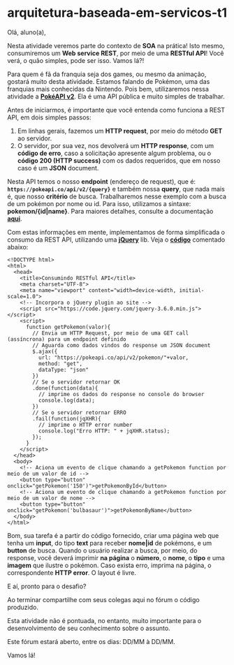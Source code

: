 # arquitetura-baseada-em-servicos-t1

Olá, aluno(a),

Nesta atividade veremos parte do contexto de **SOA** na prática! Isto mesmo, consumiremos um **Web service REST**, por meio de uma **RESTful API**! Você verá, o quão simples, pode ser isso. Vamos lá?!

Para quem é fã da franquia seja dos games, ou mesmo da animação, gostará muito desta atividade. Estamos falando de Pokémon, uma das franquias mais conhecidas da Nintendo. Pois bem, utilizaremos nessa atividade a [**PokéAPI v2**](https://pokeapi.co/). Ela é uma API pública e muito simples de trabalhar.

Antes de iniciarmos, é importante que você entenda como funciona a REST API, em dois simples passos:

1. Em linhas gerais, fazemos um **HTTP request**, por meio do método **GET** ao servidor.
2. O servidor, por sua vez, nos devolverá um **HTTP response**, com um **código de erro**, caso a solicitação apresente algum problema, ou o **código 200 (HTTP success)** com os dados requeridos, que em nosso caso é um **JSON** document.

Nesta API temos o nosso **endpoint** (endereço de request), que é: **`https://pokeapi.co/api/v2/{query}`** e também nossa **query**, que nada mais é, que nosso **critério** de busca. Trabalharemos nesse exemplo com a busca de um pokémon por nome ou id. Para isso, utilizamos a sintaxe: **pokemon/{id|name}**. Para maiores detalhes, consulte a documentação [**aqui**](https://pokeapi.co/docs/v2).

Com estas informações em mente, implementamos de forma simplificada o consumo da REST API, utilizando uma [**jQuery**](https://jquery.com/) lib. Veja o [**código**](arquitetura-baseada-em-servicos-t1/assets/example/index.html) comentado abaixo:

    <!DOCTYPE html>
    <html>
      <head>
        <title>Consumindo RESTful API</title>
        <meta charset="UTF-8">
        <meta name="viewport" content="width=device-width, initial-scale=1.0">
        <!-- Incorpora o jQuery plugin ao site -->
        <script src="https://code.jquery.com/jquery-3.6.0.min.js"></script>
        <script>
          function getPokemon(valor){
            // Envia um HTTP Request, por meio de uma GET call (assíncrona) para um endpoint definido
            // Aguarda como dados vindos do response um JSON document
            $.ajax({
              url: "https://pokeapi.co/api/v2/pokemon/"+valor,
              method: "get",
              dataType: "json"
            })
            // Se o servidor retornar OK
            .done(function(data){
              // imprime os dados do response no console do browser
              console.log(data);
            })
            // Se o servidor retornar ERRO
            .fail(function(jqXHR){
              // imprime o HTTP error number
              console.log("Erro HTTP: " + jqXHR.status);
            });                     
          } 
        </script>
      </head>
      <body>
        <!-- Aciona um evento de clique chamando a getPokemon function por meio de um valor de id -->
        <button type="button" onclick="getPokemon('150')">getPokemonById</button>
        <!-- Aciona um evento de clique chamando a getPokemon function por meio de um valor de nome -->
        <button type="button" onclick="getPokemon('bulbasaur')">getPokemonByName</button>        
      </body>
    </html>

Bom, sua tarefa é a partir do código fornecido, criar uma página web que tenha um **input**, do tipo **text** para receber **nome|id** de pokémons, e um **button** de busca. Quando o usuário realizar a busca, por meio, do response, você deverá imprimir **na página** o **número**, o **nome**, o **tipo** e uma **imagem** que ilustre o pokémon. Caso exista erro, imprima na página, o correspondente **HTTP error**. O layout é livre.

E aí, pronto para o desafio?

Ao terminar compartilhe com seus colegas aqui no fórum o código produzido.

Esta atividade não é pontuada, no entanto, muito importante para o desenvolvimento de seu conhecimento sobre o assunto.

Este fórum estará aberto, entre os dias: DD/MM à DD/MM.

Vamos lá!